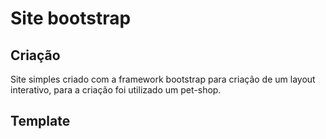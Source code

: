 # Site bootstrap

## Criação
Site simples criado com a framework bootstrap para criação de um layout interativo, para a criação foi utilizado um pet-shop.

## Template
<img src="" />
